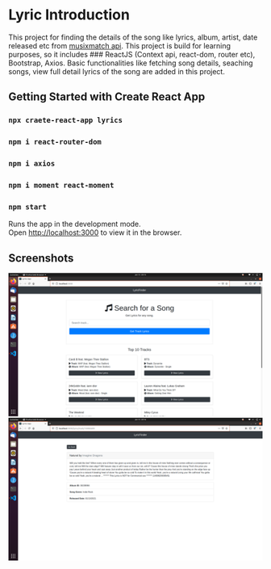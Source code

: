# Lyric Introduction

This project for finding the details of the song like lyrics, album, artist, date released etc from [musixmatch api](https://developer.musixmatch.com/documentation/api-methods). This project is build for learning purposes, so it includes ### ReactJS (Context api, react-dom, router etc), Bootstrap, Axios. Basic functionalities like fetching song details, seaching songs, view full detail lyrics of the song are added in this project.


## Getting Started with Create React App

### `npx craete-react-app lyrics`
### `npm i react-router-dom`
### `npm i axios`
### `npm i moment react-moment`

### `npm start`

Runs the app in the development mode.\
Open [http://localhost:3000](http://localhost:3000) to view it in the browser.

## Screenshots
![alt text](https://github.com/nightblooda/Lyrics/blob/main/screenshots/home.png?raw=true)
![alt text](https://github.com/nightblooda/Lyrics/blob/main/screenshots/lyrics.png?raw=true)

